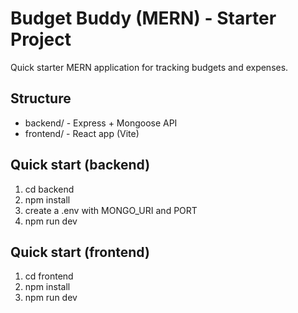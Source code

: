 # Budget Buddy (MERN) - Starter Project

Quick starter MERN application for tracking budgets and expenses.

## Structure
- backend/ - Express + Mongoose API
- frontend/ - React app (Vite)

## Quick start (backend)
1. cd backend
2. npm install
3. create a .env with MONGO_URI and PORT
4. npm run dev

## Quick start (frontend)
1. cd frontend
2. npm install
3. npm run dev